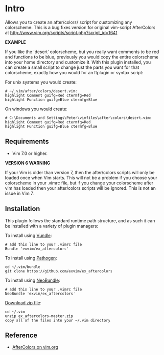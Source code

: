 # Intro

Allows you to create an after/colors/ script for customizing any colorscheme.
This is a bug fixes version for original vim-script AfterColors at 
http://www.vim.org/scripts/script.php?script_id=1641

**EXAMPLE**

If you like the 'desert' colorscheme, but you really want comments to be red and functions to be blue, previously you would copy the entire colorscheme into your home directory and customize it.  With this plugin installed, you can create a small script to change just the parts you want for that colorscheme, exactly how you would for an ftplugin or syntax script:

For unix systems you would create:

    # ~/.vim/after/colors/desert.vim:
    highlight Comment guifg=Red ctermfg=Red
    highlight Function guifg=Blue ctermfg=Blue

On windows you would create:

    # C:\Documents and Settings\Peter\vimfiles\after\colors\desert.vim:
    highlight Comment guifg=Red ctermfg=Red
    highlight Function guifg=Blue ctermfg=Blue


## Requirements

- Vim 7.0 or higher.

**VERSION 6 WARNING**

If your Vim is older than version 7, then the after/colors scripts will only be loaded 
once when Vim starts.  This will not be a problem if you choose your colorscheme in your 
.vimrc file, but if you change your colorscheme after vim has loaded then your after/colors 
scripts will be ignored.  This is not an issue in Vim 7.

## Installation

This plugin follows the standard runtime path structure, and as such it can 
be installed with a variety of plugin managers:
    
To install using [Vundle](https://github.com/gmarik/vundle):

    # add this line to your .vimrc file
    Bundle 'exvim/ex_aftercolors'

To install using [Pathogen](https://github.com/tpope/vim-pathogen):

    cd ~/.vim/bundle
    git clone https://github.com/exvim/ex_aftercolors

To install using [NeoBundle](https://github.com/Shougo/neobundle.vim):

    # add this line to your .vimrc file
    NeoBundle 'exvim/ex_aftercolors'

[Download zip file](https://github.com/exvim/ex_aftercolors/archive/master.zip):

    cd ~/.vim
    unzip ex_aftercolors-master.zip
    copy all of the files into your ~/.vim directory

## Reference

* [AfterColors on vim.org](http://www.vim.org/scripts/script.php?script_id=1641)

